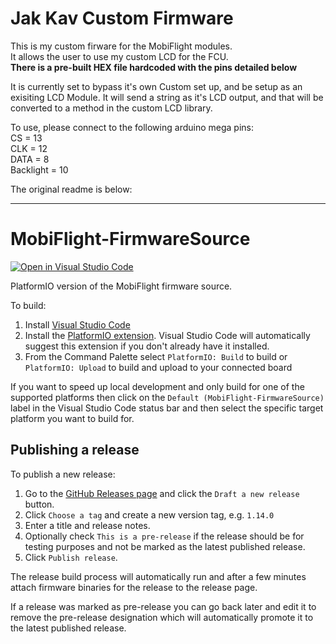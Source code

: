 # Jak Kav Custom Firmware   
This is my custom firware for the MobiFlight modules.   
It allows the user to use my custom LCD for the FCU.   
<b>There is a pre-built HEX file hardcoded with the pins detailed below</b>

It is currently set to bypass it's own Custom set up, and be setup as an exisiting LCD Module.
It will send a string as it's LCD output, and that will be converted to a method in the custom LCD library.   

To use, please connect to the following arduino mega pins:   
CS = 13   
CLK = 12   
DATA = 8   
Backlight = 10   

The original readme is below:
- - -

# MobiFlight-FirmwareSource

[![Open in Visual Studio Code](https://open.vscode.dev/badges/open-in-vscode.svg)](https://open.vscode.dev/MobiFlight/MobiFlight-FirmwareSource)

PlatformIO version of the MobiFlight firmware source.

To build:

1. Install [Visual Studio Code](https://code.visualstudio.com/Download)
2. Install the [PlatformIO extension](https://marketplace.visualstudio.com/items?itemName=platformio.platformio-ide). Visual Studio Code will automatically
   suggest this extension if you don't already have it installed.
3. From the Command Palette select `PlatformIO: Build` to build or `PlatformIO: Upload` to build and upload to your connected board

If you want to speed up local development and only build for one of the supported platforms then click on the `Default (MobiFlight-FirmwareSource)` label
in the Visual Studio Code status bar and then select the specific target platform you want to build for.

## Publishing a release

To publish a new release:

1. Go to the [GitHub Releases page](https://github.com/MobiFlight/MobiFlight-FirmwareSource/releases) and
click the `Draft a new release` button.
2. Click `Choose a tag` and create a new version tag, e.g. `1.14.0`
3. Enter a title and release notes.
4. Optionally check `This is a pre-release` if the release should be for testing purposes and not be marked
as the latest published release.
5. Click `Publish release`.

The release build process will automatically run and after a few minutes attach firmware binaries
for the release to the release page.

If a release was marked as pre-release you can go back later and edit it to remove the pre-release designation
which will automatically promote it to the latest published release.
